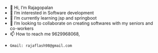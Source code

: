 - 👋 Hi, I’m Rajagopalan
- 👀 I’m interested in Software development
- 🌱 I’m currently learning jsp and springboot
- 💞️ I’m looking to collaborate on creating softwares with my seniors and co-workers
- 📫 How to reach me 9629968068, 
-     Gmail: rajaflash98@gmail.com

<!---
rajaflash/rajaflash is a ✨ special ✨ repository because its `README.md` (this file) appears on your GitHub profile.
You can click the Preview link to take a look at your changes.
--->
